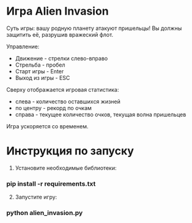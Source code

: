 # Игра Alien Invasion

Суть игры: вашу родную планету атакуют пришельцы! Вы должны защитить её, разрушив вражеский флот.

Управление:
 - Движение - стрелки слево-вправо
 - Стрельба - пробел
 - Старт игры - Enter
 - Выход из игры - ESC
 
Сверху отображается игровая статистика:
 - слева - количество оставшихся жизней
 - по центру - рекорд по очкам
 - справа - текущее количество очков, текущая волна пришельцев

Игра ускоряется со временем.

# Инструкция по запуску

1. Установите необходимые библиотеки:

### pip install -r requirements.txt

2. Запустите игру:

### python alien_invasion.py
